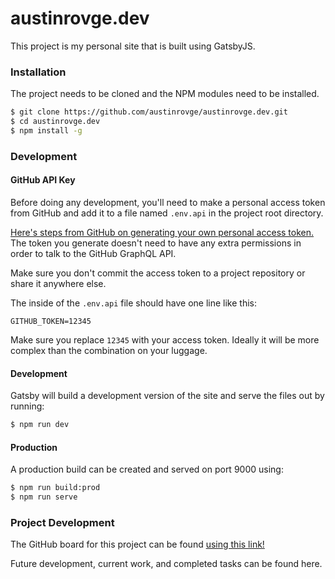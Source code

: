 # austinrovge.dev
This project is my personal site that is built using GatsbyJS.

### Installation
The project needs to be cloned and the NPM modules need to be installed.

``` bash
$ git clone https://github.com/austinrovge/austinrovge.dev.git
$ cd austinrovge.dev
$ npm install -g
```

### Development

#### GitHub API Key
Before doing any development, you'll need to make a personal access token from GitHub and add it to a file named `.env.api` in the project root directory.

[Here's steps from GitHub on generating your own personal access token.](https://help.github.com/articles/creating-a-personal-access-token-for-the-command-line/) The token you generate doesn't need to have any extra permissions in order to talk to the GitHub GraphQL API.

Make sure you don't commit the access token to a project repository or share it anywhere else.

The inside of the `.env.api` file should have one line like this:

```
GITHUB_TOKEN=12345
```

Make sure you replace `12345` with your access token. Ideally it will be more complex than the combination on your luggage.

#### Development

Gatsby will build a development version of the site and serve the files out by running:

``` bash
$ npm run dev
```

#### Production

A production build can be created and served on port 9000 using:

```bash
$ npm run build:prod
$ npm run serve
```

### Project Development
The GitHub board for this project can be found [using this link!](https://github.com/austinrovge/austinrovge.dev/projects/2)

Future development, current work, and completed tasks can be found here.
